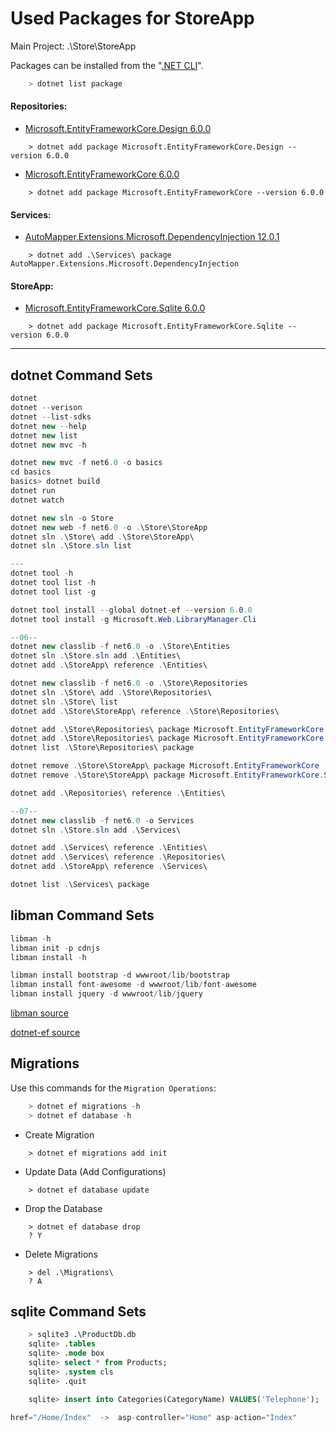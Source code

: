 # Used Packages for StoreApp 
Main Project: .\Store\StoreApp <br />

Packages can be installed from the "[.NET CLI](https://learn.microsoft.com/tr-tr/dotnet/core/tools/)".
```cs
    > dotnet list package
```
#### Repositories:
- [Microsoft.EntityFrameworkCore.Design 6.0.0](https://www.nuget.org/packages/Microsoft.EntityFrameworkCore.Design/6.0.0)
```
    > dotnet add package Microsoft.EntityFrameworkCore.Design --version 6.0.0
```
- [Microsoft.EntityFrameworkCore 6.0.0](https://www.nuget.org/packages/Microsoft.EntityFrameworkCore/6.0.0)
```
    > dotnet add package Microsoft.EntityFrameworkCore --version 6.0.0
```
#### Services:
- [AutoMapper.Extensions.Microsoft.DependencyInjection 12.0.1](https://www.nuget.org/packages/AutoMapper.Extensions.Microsoft.DependencyInjection/)
```
    > dotnet add .\Services\ package AutoMapper.Extensions.Microsoft.DependencyInjection
```
#### StoreApp:
- [Microsoft.EntityFrameworkCore.Sqlite 6.0.0](https://www.nuget.org/packages/Microsoft.EntityFrameworkCore.Sqlite/6.0.0)
```
    > dotnet add package Microsoft.EntityFrameworkCore.Sqlite --version 6.0.0
```

<hr />

## dotnet Command Sets
```cs
dotnet
dotnet --verison
dotnet --list-sdks
dotnet new --help
dotnet new list
dotnet new mvc -h

dotnet new mvc -f net6.0 -o basics
cd basics
basics> dotnet build
dotnet run
dotnet watch

dotnet new sln -o Store
dotnet new web -f net6.0 -o .\Store\StoreApp
dotnet sln .\Store\ add .\Store\StoreApp\
dotnet sln .\Store.sln list

---
dotnet tool -h
dotnet tool list -h
dotnet tool list -g

dotnet tool install --global dotnet-ef --version 6.0.0
dotnet tool install -g Microsoft.Web.LibraryManager.Cli

--06--
dotnet new classlib -f net6.0 -o .\Store\Entities
dotnet sln .\Store.sln add .\Entities\
dotnet add .\StoreApp\ reference .\Entities\

dotnet new classlib -f net6.0 -o .\Store\Repositories
dotnet sln .\Store\ add .\Store\Repositories\
dotnet sln .\Store\ list
dotnet add .\Store\StoreApp\ reference .\Store\Repositories\

dotnet add .\Store\Repositories\ package Microsoft.EntityFrameworkCore --version 6.0.0
dotnet add .\Store\Repositories\ package Microsoft.EntityFrameworkCore.Sqlite --version 6.0.0
dotnet list .\Store\Repositories\ package

dotnet remove .\Store\StoreApp\ package Microsoft.EntityFrameworkCore
dotnet remove .\Store\StoreApp\ package Microsoft.EntityFrameworkCore.Sqlite

dotnet add .\Repositories\ reference .\Entities\

--07--
dotnet new classlib -f net6.0 -o Services
dotnet sln .\Store.sln add .\Services\

dotnet add .\Services\ reference .\Entities\
dotnet add .\Services\ reference .\Repositories\
dotnet add .\StoreApp\ reference .\Services\

dotnet list .\Services\ package
``` 

## libman Command Sets
```cs
libman -h
libman init -p cdnjs
libman install -h 

libman install bootstrap -d wwwroot/lib/bootstrap 
libman install font-awesome -d wwwroot/lib/font-awesome
libman install jquery -d wwwroot/lib/jquery
```
[libman source](https://learn.microsoft.com/tr-tr/aspnet/core/client-side/libman/libman-cli?view=aspnetcore-7.0) 
<br />

[dotnet-ef source](https://learn.microsoft.com/tr-tr/ef/core/cli/dotnet) 

## Migrations
Use this commands for the `Migration Operations`:
```cs
    > dotnet ef migrations -h
    > dotnet ef database -h
```
- Create Migration
```
    > dotnet ef migrations add init 
```
- Update Data   (Add Configurations)
```
    > dotnet ef database update
```
- Drop the Database
```
    > dotnet ef database drop
    ? Y
```
- Delete Migrations
```
    > del .\Migrations\
    ? A
```

## sqlite Command Sets
```sql
    > sqlite3 .\ProductDb.db
    sqlite> .tables
    sqlite> .mode box
    sqlite> select * from Products;
    sqlite> .system cls
    sqlite> .quit

    sqlite> insert into Categories(CategoryName) VALUES('Telephone');
```
 
```cs
href="/Home/Index"  ->  asp-controller="Home" asp-action="Index"
```